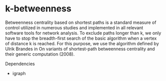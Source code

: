 # k-betweenness

Betweenness centrality based on shortest paths is a standard measure of control utilized in numerous studies and implemented in all relevant software tools for network analysis.
To exclude paths longer than k, we only have to stop the breadth-first search of the basic algorithm when a vertex of distance k is reached. 
For this purpose, we use the algorithm defined by Ulrik Brandes in On variants of shortest-path betweenness centrality and their generic computation (2008).

Dependencies
- igraph

